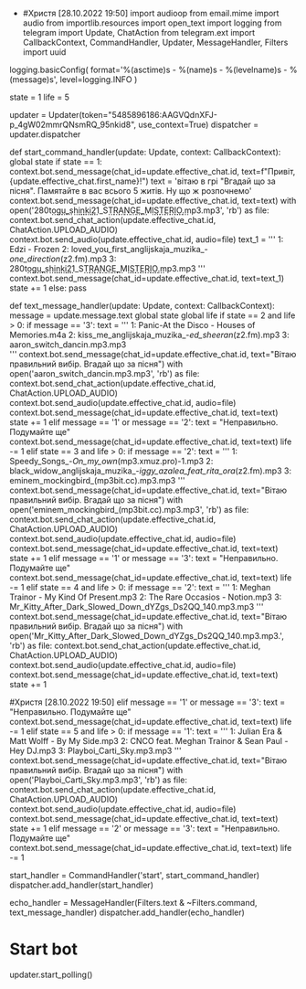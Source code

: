 - #Христя [28.10.2022 19:50]
import audioop
from email.mime import audio
from importlib.resources import open_text
import logging
from telegram import Update, ChatAction
from telegram.ext import CallbackContext, CommandHandler, Updater, MessageHandler, Filters
import uuid

logging.basicConfig(
    format='%(asctime)s - %(name)s - %(levelname)s - %(message)s',
    level=logging.INFO
)

state = 1
life = 5

updater = Updater(token="5485896186:AAGVQdnXFJ-p_4gW02mmrQNsmRQ_95nkid8", use_context=True)
dispatcher = updater.dispatcher

def start_command_handler(update: Update, context: CallbackContext):
    global state
    if state == 1:
        context.bot.send_message(chat_id=update.effective_chat.id,  text=f"Привіт, {update.effective_chat.first_name}!") 
        text = 'вітаю в грі "Вгадай що за пісня". Памятайте в вас всього 5 житів. Ну що ж розпочнемо'
        context.bot.send_message(chat_id=update.effective_chat.id, text=text)
        with open('280t⃨o⃨g⃨u⃨_s⃨h⃨i⃨n⃨k⃨i⃨21_S⃨T⃨R⃨A⃨N⃨G⃨E⃨_M⃨I⃨S⃨T⃨E⃨R⃨I⃨O⃨.mp3.mp3', 'rb') as file:
            context.bot.send_chat_action(update.effective_chat.id, ChatAction.UPLOAD_AUDIO)
            context.bot.send_audio(update.effective_chat.id, audio=file)
        text_1 = '''
1: Edzi - Frozen
2: loved_you_first_anglijskaja_muzika_-_one_direction_(z2.fm).mp3
3: 280t⃨o⃨g⃨u⃨_s⃨h⃨i⃨n⃨k⃨i⃨21_S⃨T⃨R⃨A⃨N⃨G⃨E⃨_M⃨I⃨S⃨T⃨E⃨R⃨I⃨O⃨.mp3.mp3
'''
        context.bot.send_message(chat_id=update.effective_chat.id, text=text_1)
        state += 1
    else:
        pass

def text_message_handler(update: Update, context: CallbackContext):
    message = update.message.text
    global state
    global life
    if state == 2 and life > 0:
        if message == '3':
            text = '''
1: Panic-At the Disco - Houses of Memories.m4a
2: kiss_me_anglijskaja_muzika_-_ed_sheeran_(z2.fm).mp3
3: aaron_switch_dancin.mp3.mp3      
'''
            context.bot.send_message(chat_id=update.effective_chat.id, text="Вітаю правильний вибір. Вгадай що за пісня")
            with open('aaron_switch_dancin.mp3.mp3', 'rb') as file:
                context.bot.send_chat_action(update.effective_chat.id, ChatAction.UPLOAD_AUDIO)
                context.bot.send_audio(update.effective_chat.id, audio=file)
            context.bot.send_message(chat_id=update.effective_chat.id, text=text)
            state += 1
        elif message == '1' or message == '2':
            text = "Неправильно. Подумайте ще"
            context.bot.send_message(chat_id=update.effective_chat.id, text=text)
            life -= 1
    elif state == 3 and life > 0:
        if message == '2':
            text = '''
1: Speedy_Songs_-_On_my_own_(mp3.xmuz.pro)-1.mp3
2: black_widow_anglijskaja_muzika_-_iggy_azalea_feat_rita_ora_(z2.fm).mp3
3: eminem_mockingbird_(mp3bit.cc).mp3.mp3
'''
            context.bot.send_message(chat_id=update.effective_chat.id, text="Вітаю правильний вибір. Вгадай що за пісня")
            with open('eminem_mockingbird_(mp3bit.cc).mp3.mp3', 'rb') as file:
                context.bot.send_chat_action(update.effective_chat.id, ChatAction.UPLOAD_AUDIO)
                context.bot.send_audio(update.effective_chat.id, audio=file)
            context.bot.send_message(chat_id=update.effective_chat.id, text=text)
            state += 1
        elif message == '1' or message == '3':
            text = "Неправильно. Подумайте ще"
            context.bot.send_message(chat_id=update.effective_chat.id, text=text)
            life -= 1
    elif state == 4 and life > 0:
        if message == '2':
            text = '''
1: Meghan Trainor - My Kind Of Present.mp3
2: The Rare Occasios - Notion.mp3
3: Mr_Kitty_After_Dark_Slowed_Down_dYZgs_Ds2QQ_140.mp3.mp3
'''
            context.bot.send_message(chat_id=update.effective_chat.id, text="Вітаю правильний вибір. Вгадай що за пісня")
            with open('Mr_Kitty_After_Dark_Slowed_Down_dYZgs_Ds2QQ_140.mp3.mp3.', 'rb') as file:
                context.bot.send_chat_action(update.effective_chat.id, ChatAction.UPLOAD_AUDIO)
                context.bot.send_audio(update.effective_chat.id, audio=file)
            context.bot.send_message(chat_id=update.effective_chat.id, text=text)
            state += 1

#Христя [28.10.2022 19:50]
        elif message == '1' or message == '3':
            text = "Неправильно. Подумайте ще"
        context.bot.send_message(chat_id=update.effective_chat.id, text=text)
        life -= 1
    elif state == 5 and life > 0:
        if message == '1':
            text = '''
1: Julian Era & Matt Wolff - By My Side.mp3
2: CNCO feat. Meghan Trainor & Sean Paul - Hey DJ.mp3
3: Playboi_Carti_Sky.mp3.mp3
'''
            context.bot.send_message(chat_id=update.effective_chat.id, text="Вітаю правильний вибір. Вгадай що за пісня")
            with open('Playboi_Carti_Sky.mp3.mp3', 'rb') as file:
                context.bot.send_chat_action(update.effective_chat.id, ChatAction.UPLOAD_AUDIO)
                context.bot.send_audio(update.effective_chat.id, audio=file)
            context.bot.send_message(chat_id=update.effective_chat.id, text=text)
            state += 1
    elif message == '2' or message == '3':
            text = "Неправильно. Подумайте ще"
            context.bot.send_message(chat_id=update.effective_chat.id, text=text)
            life -= 1
  
   
  
start_handler = CommandHandler('start', start_command_handler)
dispatcher.add_handler(start_handler)

echo_handler = MessageHandler(Filters.text & ~Filters.command, text_message_handler)
dispatcher.add_handler(echo_handler)

# Start bot
updater.start_polling()
